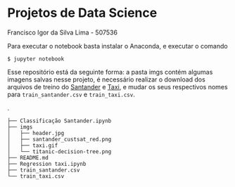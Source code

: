 # Projetos de Data Science

Francisco Igor da Silva Lima - 507536


Para executar o notebook basta instalar o Anaconda, e executar o comando

```
$ jupyter notebook
```

Esse repositório está da seguinte forma: a pasta imgs contém algumas imagens salvas nesse projeto, é necessário realizar o download dos arquivos de treino do [Santander](https://www.kaggle.com/c/santander-customer-satisfaction) e [Taxi](https://www.kaggle.com/c/nyc-taxi-trip-duration/), e mudar os seus respectivos nomes para `train_santander.csv` e `train_taxi.csv`.

.
```
├── Classificação Santander.ipynb
├── imgs
│   ├── header.jpg
│   ├── santander_custsat_red.png
│   ├── taxi.gif
│   └── titanic-decision-tree.png
├── README.md
├── Regression taxi.ipynb
├── train_santander.csv
└── train_taxi.csv
```
